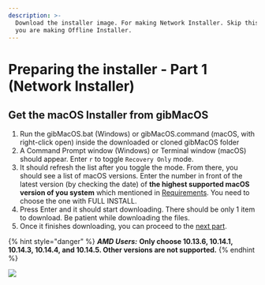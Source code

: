 ```yaml
---
description: >-
  Download the installer image. For making Network Installer. Skip this part if
  you are making Offline Installer.
---
```


# Preparing the installer - Part 1 \(Network Installer\)

## Get the macOS Installer from gibMacOS

1. Run the gibMacOS.bat \(Windows\) or gibMacOS.command \(macOS, with right-click open\) inside the downloaded or cloned gibMacOS folder
2. A Command Prompt window \(Windows\) or Terminal window \(macOS\) should appear. Enter `r` to toggle `Recovery Only` mode.
3. It should refresh the list after you toggle the mode. From there, you should see a list of macOS versions. Enter the number in front of the latest version \(by checking the date\) of **the highest supported macOS version of you system** which mentioned in [Requirements](get-started/prerequisites.md#requirements). You need to choose the one with FULL INSTALL.
4. Press Enter and it should start downloading. There should be only 1 item to download. Be patient while downloading the files.
5. Once it finishes downloading, you can proceed to the [next part](preparing-the-installer-part-2/).

{% hint style="danger" %}
_**AMD Users:**_ **Only choose 10.13.6, 10.14.1, 10.14.3, 10.14.4, and 10.14.5. Other versions are not supported.**
{% endhint %}

![](../.gitbook/assets/gibmacos-macos-1.gif)

